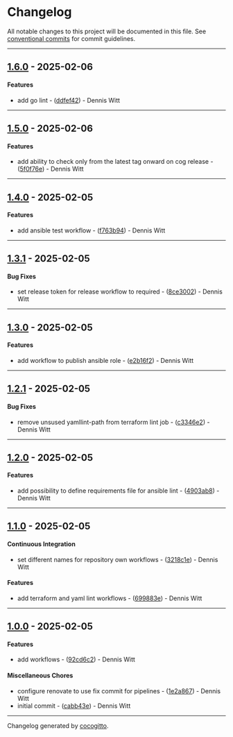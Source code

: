 # Changelog
All notable changes to this project will be documented in this file. See [conventional commits](https://www.conventionalcommits.org/) for commit guidelines.

- - -
## [1.6.0](https://github.com/wittdennis/pipelines/compare/ddfef42ee29c82c014ecf00ff73a101d1e9cbf8c..1.6.0) - 2025-02-06
#### Features
- add go lint - ([ddfef42](https://github.com/wittdennis/pipelines/commit/ddfef42ee29c82c014ecf00ff73a101d1e9cbf8c)) - Dennis Witt

- - -

## [1.5.0](https://github.com/wittdennis/pipelines/compare/5f0f76e7aa9168f390f6866caec6ae05ed484077..1.5.0) - 2025-02-06
#### Features
- add ability to check only from the latest tag onward on cog release - ([5f0f76e](https://github.com/wittdennis/pipelines/commit/5f0f76e7aa9168f390f6866caec6ae05ed484077)) - Dennis Witt

- - -

## [1.4.0](https://github.com/wittdennis/pipelines/compare/f763b94f43971dedecc957f0e1f2372b70e1902e..1.4.0) - 2025-02-05
#### Features
- add ansible test workflow - ([f763b94](https://github.com/wittdennis/pipelines/commit/f763b94f43971dedecc957f0e1f2372b70e1902e)) - Dennis Witt

- - -

## [1.3.1](https://github.com/wittdennis/pipelines/compare/8ce300240112689b1ff51e9702a966e0c6864120..1.3.1) - 2025-02-05
#### Bug Fixes
- set release token for release workflow to required - ([8ce3002](https://github.com/wittdennis/pipelines/commit/8ce300240112689b1ff51e9702a966e0c6864120)) - Dennis Witt

- - -

## [1.3.0](https://github.com/wittdennis/pipelines/compare/e2b16f25760d43819af5224e4e14ef18ef6edc79..1.3.0) - 2025-02-05
#### Features
- add workflow to publish ansible role - ([e2b16f2](https://github.com/wittdennis/pipelines/commit/e2b16f25760d43819af5224e4e14ef18ef6edc79)) - Dennis Witt

- - -

## [1.2.1](https://github.com/wittdennis/pipelines/compare/c3346e227441632e713805d7995e42ea1642d586..1.2.1) - 2025-02-05
#### Bug Fixes
- remove unsused yamllint-path from terraform lint job - ([c3346e2](https://github.com/wittdennis/pipelines/commit/c3346e227441632e713805d7995e42ea1642d586)) - Dennis Witt

- - -

## [1.2.0](https://github.com/wittdennis/pipelines/compare/4903ab8912d8f15ace19e01671ace8391223731a..1.2.0) - 2025-02-05
#### Features
- add possibility to define requirements file for ansible lint - ([4903ab8](https://github.com/wittdennis/pipelines/commit/4903ab8912d8f15ace19e01671ace8391223731a)) - Dennis Witt

- - -

## [1.1.0](https://github.com/wittdennis/pipelines/compare/699883ef312d2eb6112c78ccc47c088e42b84474..1.1.0) - 2025-02-05
#### Continuous Integration
- set different names for repository own workflows - ([3218c1e](https://github.com/wittdennis/pipelines/commit/3218c1e040e803ff6a925c3d1fe74391f8cc9c13)) - Dennis Witt
#### Features
- add terraform and yaml lint workflows - ([699883e](https://github.com/wittdennis/pipelines/commit/699883ef312d2eb6112c78ccc47c088e42b84474)) - Dennis Witt

- - -

## [1.0.0](https://github.com/wittdennis/pipelines/compare/cabb43edc4d066959f75c1b8c454c709d112914b..1.0.0) - 2025-02-05
#### Features
- add workflows - ([92cd6c2](https://github.com/wittdennis/pipelines/commit/92cd6c29563805217d1e979c0439f174e181b740)) - Dennis Witt
#### Miscellaneous Chores
- configure renovate to use fix commit for pipelines - ([1e2a867](https://github.com/wittdennis/pipelines/commit/1e2a867586eea582ffd16356a86d5c461ef7a07c)) - Dennis Witt
- initial commit - ([cabb43e](https://github.com/wittdennis/pipelines/commit/cabb43edc4d066959f75c1b8c454c709d112914b)) - Dennis Witt

- - -

Changelog generated by [cocogitto](https://github.com/cocogitto/cocogitto).
